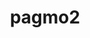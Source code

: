 ---
title: "pagmo2"
layout: cache
categories: [package, v0.19]
meta: {"versions": ["2.18.0"], "compilers": ["gcc@=11.1.0", "oneapi@=2022.1.0"], "oss": ["ubuntu20.04"], "platforms": ["linux"], "targets": ["x86_64"], "stacks": ["e4s", "e4s-oneapi"], "num_specs": 2, "num_specs_by_stack": {"e4s": 1, "e4s-oneapi": 1}}
spec_details: [{"hash": "saend7ijaxshheskjnubrs6xontlw7gl", "compiler": "gcc@=11.1.0", "versions": ["2.18.0"], "os": "ubuntu20.04", "platform": "linux", "target": "x86_64", "variants": ["build_system=cmake", "build_type=RelWithDebInfo", "~ipo", "+shared"], "stacks": ["e4s"], "size": "-", "tarball": "https://binaries.spack.io/releases/v0.19/build_cache/linux-ubuntu20.04-x86_64/gcc-11.1.0/pagmo2-2.18.0/linux-ubuntu20.04-x86_64-gcc-11.1.0-pagmo2-2.18.0-saend7ijaxshheskjnubrs6xontlw7gl.spack"}, {"hash": "c5tyoyxemwqfiiw6angy7kkxehdsfxul", "compiler": "oneapi@=2022.1.0", "versions": ["2.18.0"], "os": "ubuntu20.04", "platform": "linux", "target": "x86_64", "variants": ["build_system=cmake", "build_type=RelWithDebInfo", "~ipo", "+shared"], "stacks": ["e4s-oneapi"], "size": "-", "tarball": "https://binaries.spack.io/releases/v0.19/build_cache/linux-ubuntu20.04-x86_64/oneapi-2022.1.0/pagmo2-2.18.0/linux-ubuntu20.04-x86_64-oneapi-2022.1.0-pagmo2-2.18.0-c5tyoyxemwqfiiw6angy7kkxehdsfxul.spack"}]
---